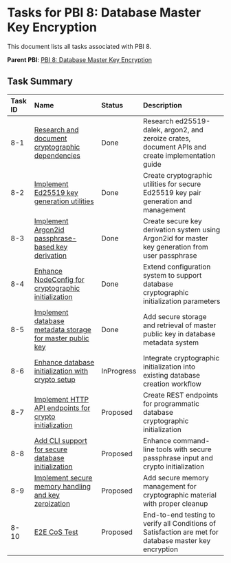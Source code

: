 # Tasks for PBI 8: Database Master Key Encryption

This document lists all tasks associated with PBI 8.

**Parent PBI**: [PBI 8: Database Master Key Encryption](./prd.md)

## Task Summary

| Task ID | Name | Status | Description |
| :------ | :--- | :----- | :---------- |
| 8-1 | [Research and document cryptographic dependencies](./8-1.md) | Done | Research ed25519-dalek, argon2, and zeroize crates, document APIs and create implementation guide |
| 8-2 | [Implement Ed25519 key generation utilities](./8-2.md) | Done | Create cryptographic utilities for secure Ed25519 key pair generation and management |
| 8-3 | [Implement Argon2id passphrase-based key derivation](./8-3.md) | Done | Create secure key derivation system using Argon2id for master key generation from user passphrase |
| 8-4 | [Enhance NodeConfig for cryptographic initialization](./8-4.md) | Done | Extend configuration system to support database cryptographic initialization parameters |
| 8-5 | [Implement database metadata storage for master public key](./8-5.md) | Done | Add secure storage and retrieval of master public key in database metadata system |
| 8-6 | [Enhance database initialization with crypto setup](./8-6.md) | InProgress | Integrate cryptographic initialization into existing database creation workflow |
| 8-7 | [Implement HTTP API endpoints for crypto initialization](./8-7.md) | Proposed | Create REST endpoints for programmatic database cryptographic initialization |
| 8-8 | [Add CLI support for secure database initialization](./8-8.md) | Proposed | Enhance command-line tools with secure passphrase input and crypto initialization |
| 8-9 | [Implement secure memory handling and key zeroization](./8-9.md) | Proposed | Add secure memory management for cryptographic material with proper cleanup |
| 8-10 | [E2E CoS Test](./8-10.md) | Proposed | End-to-end testing to verify all Conditions of Satisfaction are met for database master key encryption | 